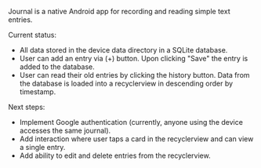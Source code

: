 Journal is a native Android app for recording and reading simple text entries.

Current status:
* All data stored in the device data directory in a SQLite database.
* User can add an entry via (+) button. Upon clicking "Save" the entry is added to the database.
* User can read their old entries by clicking the history button. Data from the database is loaded into a recyclerview in descending order by timestamp.

Next steps:
* Implement Google authentication (currently, anyone using the device accesses the same journal).
* Add interaction where user taps a card in the recyclerview and can view a single entry.
* Add ability to edit and delete entries from the recyclerview.
